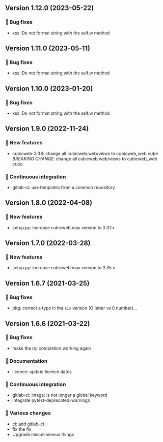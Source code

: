## Version 1.12.0 (2023-05-22)
### 👷 Bug fixes

- xss: Do not format string with the self.w method

## Version 1.11.0 (2023-05-11)
### 👷 Bug fixes

- xss: Do not format string with the self.w method

## Version 1.10.0 (2023-01-20)
### 👷 Bug fixes

- xss: Do not format string with the self.w method

## Version 1.9.0 (2022-11-24)
### 🎉 New features

- cubicweb-3.38: change all cubicweb.web/views to cubicweb_web cube
  *BREAKING CHANGE*: change all cubicweb.web/views to cubicweb_web cube

### 🤖 Continuous integration

- gitlab-ci: use templates from a common repository

## Version 1.8.0 (2022-04-08)
### 🎉 New features

- setup.py: increase cubicweb max version to 3.37.x

## Version 1.7.0 (2022-03-28)
### 🎉 New features

- setup.py: increase cubicweb max version to 3.35.x

## Version 1.6.7 (2021-03-25)
### 👷 Bug fixes

- pkg: correct a typo in the `six` version (O letter vs 0 number)…

## Version 1.6.6 (2021-03-22)
### 👷 Bug fixes

- make the rql completion working again

### 📝 Documentation

- licence: update licence dates

### 🤖 Continuous integration

- gitlab-ci: image: is not longer a global keyword
- integrate pytest-deprecated-warnings

### 🤷 Various changes

- ci: add gitlab-ci
- fix the fix
- Upgrade miscellaneous things
